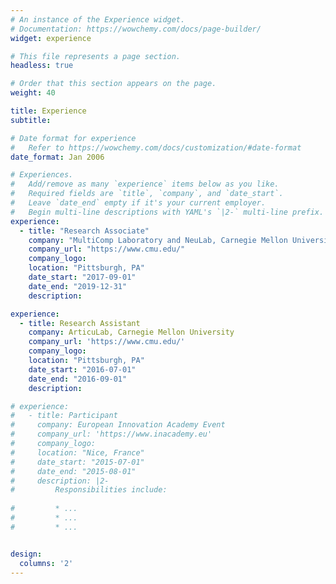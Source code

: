 ```yaml
---
# An instance of the Experience widget.
# Documentation: https://wowchemy.com/docs/page-builder/
widget: experience

# This file represents a page section.
headless: true

# Order that this section appears on the page.
weight: 40

title: Experience
subtitle:

# Date format for experience
#   Refer to https://wowchemy.com/docs/customization/#date-format
date_format: Jan 2006

# Experiences.
#   Add/remove as many `experience` items below as you like.
#   Required fields are `title`, `company`, and `date_start`.
#   Leave `date_end` empty if it's your current employer.
#   Begin multi-line descriptions with YAML's `|2-` multi-line prefix.
experience:
  - title: "Research Associate"
    company: "MultiComp Laboratory and NeuLab, Carnegie Mellon University"
    company_url: "https://www.cmu.edu/"
    company_logo: 
    location: "Pittsburgh, PA"
    date_start: "2017-09-01"
    date_end: "2019-12-31"
    description: 

experience:
  - title: Research Assistant
    company: ArticuLab, Carnegie Mellon University
    company_url: 'https://www.cmu.edu/'
    company_logo: 
    location: "Pittsburgh, PA"
    date_start: "2016-07-01"
    date_end: "2016-09-01"
    description: 

# experience:
#   - title: Participant
#     company: European Innovation Academy Event
#     company_url: 'https://www.inacademy.eu'
#     company_logo: 
#     location: "Nice, France"
#     date_start: "2015-07-01"
#     date_end: "2015-08-01"
#     description: |2-
#         Responsibilities include:
        
#         * ...
#         * ...
#         * ...


design:
  columns: '2'
---
```

